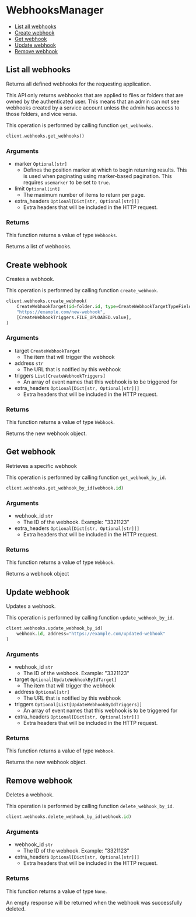 # WebhooksManager

- [List all webhooks](#list-all-webhooks)
- [Create webhook](#create-webhook)
- [Get webhook](#get-webhook)
- [Update webhook](#update-webhook)
- [Remove webhook](#remove-webhook)

## List all webhooks

Returns all defined webhooks for the requesting application.

This API only returns webhooks that are applied to files or folders that are
owned by the authenticated user. This means that an admin can not see webhooks
created by a service account unless the admin has access to those folders, and
vice versa.

This operation is performed by calling function `get_webhooks`.

```python
client.webhooks.get_webhooks()
```

### Arguments

- marker `Optional[str]`
  - Defines the position marker at which to begin returning results. This is used when paginating using marker-based pagination. This requires `usemarker` to be set to `true`.
- limit `Optional[int]`
  - The maximum number of items to return per page.
- extra_headers `Optional[Dict[str, Optional[str]]]`
  - Extra headers that will be included in the HTTP request.

### Returns

This function returns a value of type `Webhooks`.

Returns a list of webhooks.

## Create webhook

Creates a webhook.

This operation is performed by calling function `create_webhook`.

```python
client.webhooks.create_webhook(
    CreateWebhookTarget(id=folder.id, type=CreateWebhookTargetTypeField.FOLDER.value),
    "https://example.com/new-webhook",
    [CreateWebhookTriggers.FILE_UPLOADED.value],
)
```

### Arguments

- target `CreateWebhookTarget`
  - The item that will trigger the webhook
- address `str`
  - The URL that is notified by this webhook
- triggers `List[CreateWebhookTriggers]`
  - An array of event names that this webhook is to be triggered for
- extra_headers `Optional[Dict[str, Optional[str]]]`
  - Extra headers that will be included in the HTTP request.

### Returns

This function returns a value of type `Webhook`.

Returns the new webhook object.

## Get webhook

Retrieves a specific webhook

This operation is performed by calling function `get_webhook_by_id`.

```python
client.webhooks.get_webhook_by_id(webhook.id)
```

### Arguments

- webhook_id `str`
  - The ID of the webhook. Example: "3321123"
- extra_headers `Optional[Dict[str, Optional[str]]]`
  - Extra headers that will be included in the HTTP request.

### Returns

This function returns a value of type `Webhook`.

Returns a webhook object

## Update webhook

Updates a webhook.

This operation is performed by calling function `update_webhook_by_id`.

```python
client.webhooks.update_webhook_by_id(
    webhook.id, address="https://example.com/updated-webhook"
)
```

### Arguments

- webhook_id `str`
  - The ID of the webhook. Example: "3321123"
- target `Optional[UpdateWebhookByIdTarget]`
  - The item that will trigger the webhook
- address `Optional[str]`
  - The URL that is notified by this webhook
- triggers `Optional[List[UpdateWebhookByIdTriggers]]`
  - An array of event names that this webhook is to be triggered for
- extra_headers `Optional[Dict[str, Optional[str]]]`
  - Extra headers that will be included in the HTTP request.

### Returns

This function returns a value of type `Webhook`.

Returns the new webhook object.

## Remove webhook

Deletes a webhook.

This operation is performed by calling function `delete_webhook_by_id`.

```python
client.webhooks.delete_webhook_by_id(webhook.id)
```

### Arguments

- webhook_id `str`
  - The ID of the webhook. Example: "3321123"
- extra_headers `Optional[Dict[str, Optional[str]]]`
  - Extra headers that will be included in the HTTP request.

### Returns

This function returns a value of type `None`.

An empty response will be returned when the webhook
was successfully deleted.
